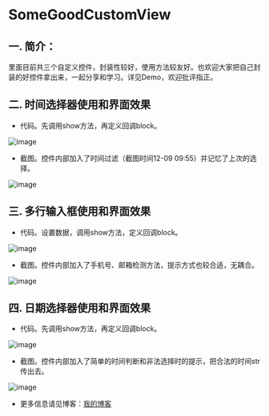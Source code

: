 # SomeGoodCustomView

## 一. 简介：
  里面目前共三个自定义控件，封装性较好，使用方法较友好。也欢迎大家把自己封装的好控件拿出来，一起分享和学习。详见Demo，欢迎批评指正。

## 二. 时间选择器使用和界面效果

  * 代码。先调用show方法，再定义回调block。
  
 ![image](https://github.com/banchichen/SomeGoodCustomView/blob/master/Screenshots/timePicker_code.png) 
 
  * 截图。控件内部加入了时间过滤（截图时间12-09  09:55）并记忆了上次的选择。
  
 ![image](https://github.com/banchichen/SomeGoodCustomView/blob/master/Screenshots/timePicker_screenshots.png) 
  
## 三. 多行输入框使用和界面效果

  * 代码。设置数据，调用show方法，定义回调block。
  
  ![image](https://github.com/banchichen/SomeGoodCustomView/blob/master/Screenshots/inputView_code.png) 
  
  * 截图。控件内部加入了手机号、邮箱检测方法，提示方式也较合适，无耦合。  
  
  ![image](https://github.com/banchichen/SomeGoodCustomView/blob/master/Screenshots/inputView_screenshots.png) 
  
## 四. 日期选择器使用和界面效果

  * 代码。先调用show方法，再定义回调block。
  
 ![image](https://github.com/banchichen/SomeGoodCustomView/blob/master/Screenshots/datePicker_code.png) 
 
  * 截图。控件内部加入了简单的时间判断和非法选择时的提示，把合法的时间str传出去。
  
 ![image](https://github.com/banchichen/SomeGoodCustomView/blob/master/Screenshots/datePicker_screenshots.png) 

  * 更多信息请见博客：[我的博客](http://www.cnblogs.com/tanzhenblog/ "半尺尘 - 博客园")
 
